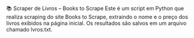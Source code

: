 📚 Scraper de Livros – Books to Scrape
Este é um script em Python que realiza scraping do site Books to Scrape, extraindo o nome e o preço dos livros exibidos na página inicial. Os resultados são salvos em um arquivo chamado lvros.txt.
